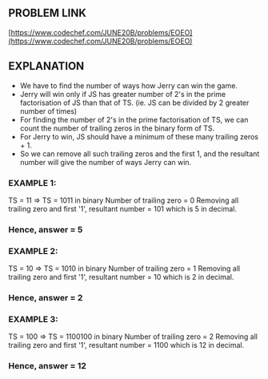 ## PROBLEM LINK
[https://www.codechef.com/JUNE20B/problems/EOEO](https://www.codechef.com/JUNE20B/problems/EOEO)

## EXPLANATION
* We have to find the number of ways how Jerry can win the game.
* Jerry will win only if JS has greater number of 2's in the prime factorisation of JS than that of TS. (ie. JS can be divided by 2 greater number of times)
* For finding the number of 2's in the prime factorisation of TS, we can count the number of trailing zeros in the binary form of TS.
* For Jerry to win, JS should have a minimum of these many trailing zeros + 1.
* So we can remove all such trailing zeros and the first 1, and the resultant number will give the number of ways Jerry can win.
### EXAMPLE 1:
TS = 11 => TS = 1011 in binary
Number of trailing zero = 0
Removing all trailing zero and first '1', resultant number = 101 which is 5 in decimal.
### Hence, answer = 5

### EXAMPLE 2:
TS = 10 => TS = 1010 in binary
Number of trailing zero = 1
Removing all trailing zero and first '1', resultant number = 10 which is 2 in decimal.
### Hence, answer = 2

### EXAMPLE 3:
TS = 100 => TS = 1100100 in binary
Number of trailing zero = 2
Removing all trailing zero and first '1', resultant number = 1100 which is 12 in decimal.
### Hence, answer = 12